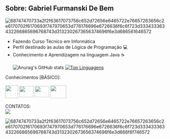 ## Sobre: Gabriel Furmanski De Bem
![68747470733a2f2f63617073756c652d72656e6465722e76657263656c2e6170702f6170693f747970653d776176696e6726636f6c6f723d333433363432266865696768743d3132302673656374696f6e3d686561646572](https://github.com/user-attachments/assets/bccecf94-0bd9-482a-a6db-64b65e275572)
<div>
  
- Fazendo Curso Técnico em Informática
- Perfil destinado às aulas de Lógica de Programação 💻
- Conhecimento e Aprendizagem na linguagem Java ☕
  <br><br>
  ![Anurag's GitHub stats](https://github-readme-stats.vercel.app/api?username=GabrielFurmanskiDeBem&theme=radical&show_icons=true)
  [![Top Linguagens](https://github-readme-stats.vercel.app/api/top-langs/?username=GabrielFurmanskiDeBem&layout=compact)](https://github.com/anuraghazra/github-readme-stats)

</div>
<div>
  Conhecimentos [BÁSICO]: <br><br>
 <img src="https://cdn.jsdelivr.net/gh/devicons/devicon@latest/icons/java/java-original.svg" height="40" width="40" align="center"/>
 <img src="https://cdn.jsdelivr.net/gh/devicons/devicon@latest/icons/jira/jira-original.svg" height="35" width="45" align="center"/>
 <img src="https://cdn.jsdelivr.net/gh/devicons/devicon@latest/icons/intellij/intellij-original.svg" height="35" width="45" align="center"/>
 <img src="https://cdn.jsdelivr.net/gh/devicons/devicon@latest/icons/lua/lua-original.svg" height="40" width="50" align="center"/>
          
          
          

</div>
<div>
  <br>
  CONTATOS: <br>
  <a href = "mailto:bendy3025@gmail.com"><img src="https://img.shields.io/badge/-Gmail-%23333?style=for-the-badge&logo=gmail&logoColor=white" target="_blank"></a>
</div>

![68747470733a2f2f63617073756c652d72656e6465722e76657263656c2e6170702f6170693f747970653d776176696e6726636f6c6f723d333433363432266865696768743d3132302673656374696f6e3d666f6f746572](https://github.com/user-attachments/assets/fe87335a-89e5-4a69-b0f3-74edccbd932c)
